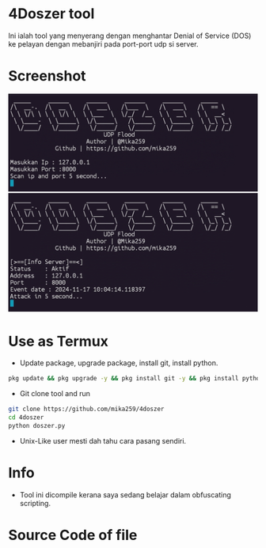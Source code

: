 # 4Doszer tool
Ini ialah tool yang menyerang dengan menghantar Denial of Service (DOS) ke pelayan dengan mebanjiri pada port-port udp si server.

# Screenshot
<img src="img/IMG_20241117_103309.jpg">
<img src="img/IMG_20241117_103252.jpg">

# Use as Termux
- Update package, upgrade package, install git, install python.
```bash
pkg update && pkg upgrade -y && pkg install git -y && pkg install python -y
```


- Git clone tool and run
```bash
git clone https://github.com/mika259/4doszer
cd 4doszer
python doszer.py
```

- Unix-Like user mesti dah tahu cara pasang sendiri.

# Info
- Tool ini dicompile kerana saya sedang belajar dalam obfuscating scripting.

# Source Code of file
<script src="https://gist.github.com/Mika259/832e0b155c1ed9b1179a185a78db906d.js"></script>
